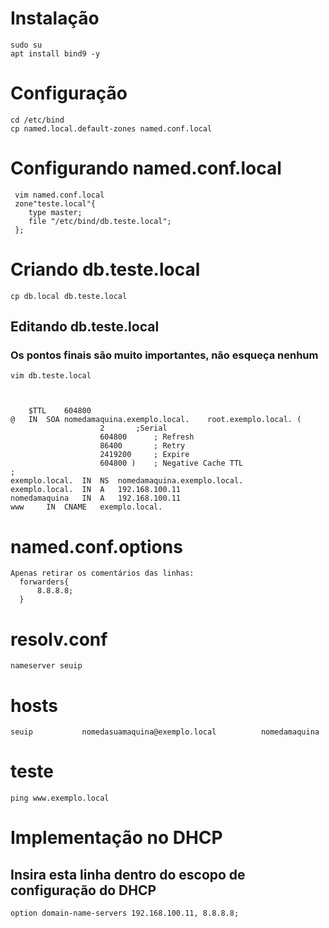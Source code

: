 # Instalação 
    sudo su
    apt install bind9 -y
    
# Configuração 
    cd /etc/bind
    cp named.local.default-zones named.conf.local
    
# Configurando named.conf.local
     vim named.conf.local
     zone"teste.local"{
        type master;
        file "/etc/bind/db.teste.local";
     };
     
# Criando db.teste.local
    cp db.local db.teste.local
    
  ## Editando db.teste.local
  ### Os pontos finais são muito importantes, não esqueça nenhum
    vim db.teste.local
    
    
    
    	$TTL	604800
	@	IN	SOA	nomedamaquina.exemplo.local.	root.exemplo.local. (
						2		;Serial
						604800		; Refresh
						86400		; Retry
						2419200		; Expire
						604800 )	; Negative Cache TTL
	;
	exemplo.local.	IN	NS	nomedamaquina.exemplo.local.
	exemplo.local.	IN	A	192.168.100.11
	nomedamaquina	IN	A	192.168.100.11
	www		IN	CNAME	exemplo.local.
    
 # named.conf.options
    Apenas retirar os comentários das linhas:
      forwarders{
          8.8.8.8;
      }
      
 # resolv.conf
    nameserver seuip
    
 # hosts
    seuip           nomedasuamaquina@exemplo.local          nomedamaquina
    
 # teste
    ping www.exemplo.local
    
 # Implementação no DHCP
##  Insira esta linha dentro do escopo de configuração do DHCP
	option domain-name-servers 192.168.100.11, 8.8.8.8;
					
    
